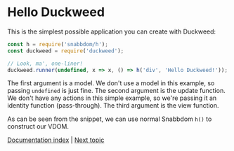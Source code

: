 # Hello Duckweed

This is the simplest possible application you can create with Duckweed:

```javascript
const h = require('snabbdom/h');
const duckweed = require('duckweed');

// Look, ma', one-liner!
duckweed.runner(undefined, x => x, () => h('div', 'Hello Duckweed!'));
```

The first argument is a model. We don't use a model in this example, so passing
`undefined` is just fine. The second argument is the update function. We don't
have any actions in this simple example, so we're passing it an identity
function (pass-through). The third argument is the view function.

As can be seen from the snippet, we can use normal Snabbdom `h()` to construct
our VDOM.

[Documentation index](../main.md) | [Next topic](./mav-example.md)
